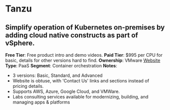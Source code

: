 # Tanzu
## Simplify operation of Kubernetes on-premises by adding cloud native constructs as part of vSphere.
**Free Tier**: Free product intro and demo videos.
**Paid Tier**: $995 per CPU for basic, details for other versions hard to find.
**Ownership**: VMware
[Website](https://tanzu.vmware.com/tanzu)
**Type**: PaaS
**Segment**: Container orchestration
**Notes**: 
- 3 versions: Basic, Standard, and Advanced
- Website is obtuse, with 'Contact Us' links and sections instead of pricing details.
- Supports AWS, Azure, Google Cloud, and VMWare.
- Labs consulting services available for modernizing, building, and managing apps & platforms
